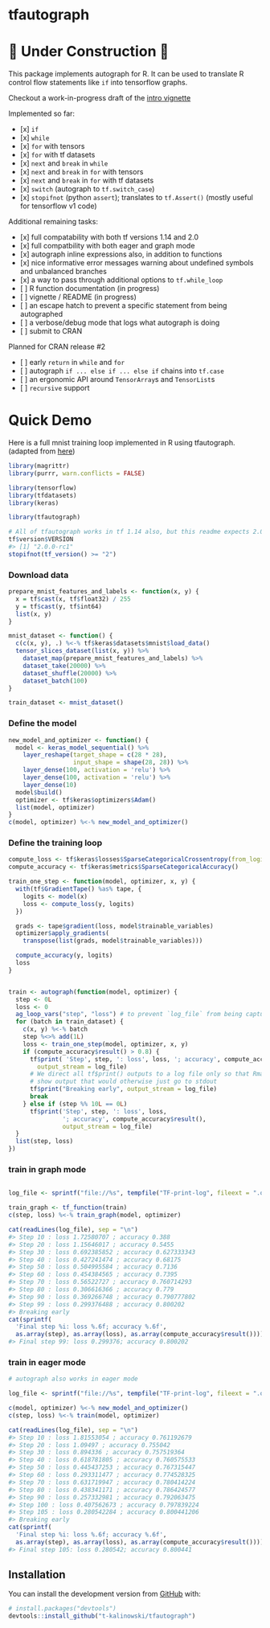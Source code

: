 
<!-- README.md is generated from README.Rmd. Please edit that file -->

# tfautograph

# :construction: **Under Construction** :construction:

<!-- badges: start -->

<!-- badges: end -->

This package implements autograph for R. It can be used to translate R
control flow statements like `if` into tensorflow graphs.

Checkout a work-in-progress draft of the [intro
vignette](https://t-kalinowski.github.io/tfautograph/articles/autograph-basics.html)

Implemented so far:

  - \[x\] `if`
  - \[x\] `while`
  - \[x\] `for` with tensors
  - \[x\] `for` with tf datasets
  - \[x\] `next` and `break` in `while`
  - \[x\] `next` and `break` in `for` with tensors
  - \[x\] `next` and `break` in `for` with tf datasets
  - \[x\] `switch` (autograph to `tf.switch_case`)
  - \[x\] `stopifnot` (python `assert`); translates to `tf.Assert()`
    (mostly useful for tensorflow v1 code)

Additional remaining tasks:

  - \[x\] full compatability with both tf versions 1.14 and 2.0
  - \[x\] full compatbility with both eager and graph mode
  - \[x\] autograph inline expressions also, in addition to functions
  - \[x\] nice informative error messages warning about undefined
    symbols and unbalanced branches
  - \[x\] a way to pass through additional options to `tf.while_loop`
  - \[ \] R function documentation (in progress)
  - \[ \] vignette / README (in progress)
  - \[ \] an escape hatch to prevent a specific statement from being
    autographed
  - \[ \] a verbose/debug mode that logs what autograph is doing
  - \[ \] submit to CRAN

Planned for CRAN release \#2

  - \[ \] early `return` in `while` and `for`
  - \[ \] autograph `if ... else if ... else if` chains into `tf.case`
  - \[ \] an ergonomic API around `TensorArray`s and `TensorList`s
  - \[ \] `recursive` support

# Quick Demo

Here is a full mnist training loop implemented in R using tfautograph.
(adapted from [here](https://www.tensorflow.org/beta/guide/autograph))

``` r
library(magrittr)
library(purrr, warn.conflicts = FALSE)

library(tensorflow)
library(tfdatasets)
library(keras)

library(tfautograph)

# All of tfautograph works in tf 1.14 also, but this readme expects 2.0.
tf$version$VERSION
#> [1] "2.0.0-rc1"
stopifnot(tf_version() >= "2")
```

### Download data

``` r
prepare_mnist_features_and_labels <- function(x, y) {
  x = tf$cast(x, tf$float32) / 255
  y = tf$cast(y, tf$int64)
  list(x, y)
}

mnist_dataset <- function() {
  c(c(x, y), .) %<-% tf$keras$datasets$mnist$load_data()
  tensor_slices_dataset(list(x, y)) %>%
    dataset_map(prepare_mnist_features_and_labels) %>%
    dataset_take(20000) %>%
    dataset_shuffle(20000) %>%
    dataset_batch(100)
}

train_dataset <- mnist_dataset()
```

### Define the model

``` r
new_model_and_optimizer <- function() {
  model <- keras_model_sequential() %>%
    layer_reshape(target_shape = c(28 * 28),
                  input_shape = shape(28, 28)) %>%
    layer_dense(100, activation = 'relu') %>%
    layer_dense(100, activation = 'relu') %>%
    layer_dense(10)
  model$build()
  optimizer <- tf$keras$optimizers$Adam()
  list(model, optimizer)
}
c(model, optimizer) %<-% new_model_and_optimizer()
```

### Define the training loop

``` r
compute_loss <- tf$keras$losses$SparseCategoricalCrossentropy(from_logits = TRUE)
compute_accuracy <- tf$keras$metrics$SparseCategoricalAccuracy()

train_one_step <- function(model, optimizer, x, y) {
  with(tf$GradientTape() %as% tape, {
    logits <- model(x)
    loss <- compute_loss(y, logits)
  })

  grads <- tape$gradient(loss, model$trainable_variables)
  optimizer$apply_gradients(
    transpose(list(grads, model$trainable_variables)))

  compute_accuracy(y, logits)
  loss
}


train <- autograph(function(model, optimizer) {
  step <- 0L
  loss <- 0
  ag_loop_vars("step", "loss") # to prevent `log_file` from being captured
  for (batch in train_dataset) {
    c(x, y) %<-% batch
    step %<>% add(1L)
    loss <- train_one_step(model, optimizer, x, y)
    if (compute_accuracy$result() > 0.8) {
      tf$print( 'Step', step, ': loss', loss, '; accuracy', compute_accuracy$result(),
        output_stream = log_file)
      # We direct all tf$print() outputs to a log file only so that Rmarkdown can
      # show output that would otherwise just go to stdout
      tf$print("Breaking early", output_stream = log_file)
      break
    } else if (step %% 10L == 0L)
      tf$print('Step', step, ': loss', loss,
               '; accuracy', compute_accuracy$result(), 
               output_stream = log_file)
  }
  list(step, loss)
})
```

### train in graph mode

``` r

log_file <- sprintf("file://%s", tempfile("TF-print-log", fileext = ".out"))

train_graph <- tf_function(train)
c(step, loss) %<-% train_graph(model, optimizer)

cat(readLines(log_file), sep = "\n")
#> Step 10 : loss 1.72580707 ; accuracy 0.388
#> Step 20 : loss 1.15646017 ; accuracy 0.5455
#> Step 30 : loss 0.692385852 ; accuracy 0.627333343
#> Step 40 : loss 0.427241474 ; accuracy 0.68175
#> Step 50 : loss 0.504995584 ; accuracy 0.7136
#> Step 60 : loss 0.454384565 ; accuracy 0.7395
#> Step 70 : loss 0.56522727 ; accuracy 0.760714293
#> Step 80 : loss 0.306616366 ; accuracy 0.779
#> Step 90 : loss 0.369266748 ; accuracy 0.790777802
#> Step 99 : loss 0.299376488 ; accuracy 0.800202
#> Breaking early
cat(sprintf(
  'Final step %i: loss %.6f; accuracy %.6f',
  as.array(step), as.array(loss), as.array(compute_accuracy$result())))
#> Final step 99: loss 0.299376; accuracy 0.800202
```

### train in eager mode

``` r
# autograph also works in eager mode

log_file <- sprintf("file://%s", tempfile("TF-print-log", fileext = ".out"))

c(model, optimizer) %<-% new_model_and_optimizer()
c(step, loss) %<-% train(model, optimizer)

cat(readLines(log_file), sep = "\n")
#> Step 10 : loss 1.81553054 ; accuracy 0.761192679
#> Step 20 : loss 1.09497 ; accuracy 0.755042
#> Step 30 : loss 0.894336 ; accuracy 0.757519364
#> Step 40 : loss 0.618781805 ; accuracy 0.760575533
#> Step 50 : loss 0.445437253 ; accuracy 0.767315447
#> Step 60 : loss 0.293311477 ; accuracy 0.774528325
#> Step 70 : loss 0.631719947 ; accuracy 0.780414224
#> Step 80 : loss 0.438341171 ; accuracy 0.786424577
#> Step 90 : loss 0.257332981 ; accuracy 0.792063475
#> Step 100 : loss 0.407562673 ; accuracy 0.797839224
#> Step 105 : loss 0.280542284 ; accuracy 0.800441206
#> Breaking early
cat(sprintf(
  'Final step %i: loss %.6f; accuracy %.6f',
  as.array(step), as.array(loss), as.array(compute_accuracy$result())))
#> Final step 105: loss 0.280542; accuracy 0.800441
```

## Installation

You can install the development version from
[GitHub](https://github.com/) with:

``` r
# install.packages("devtools")
devtools::install_github("t-kalinowski/tfautograph")
```
